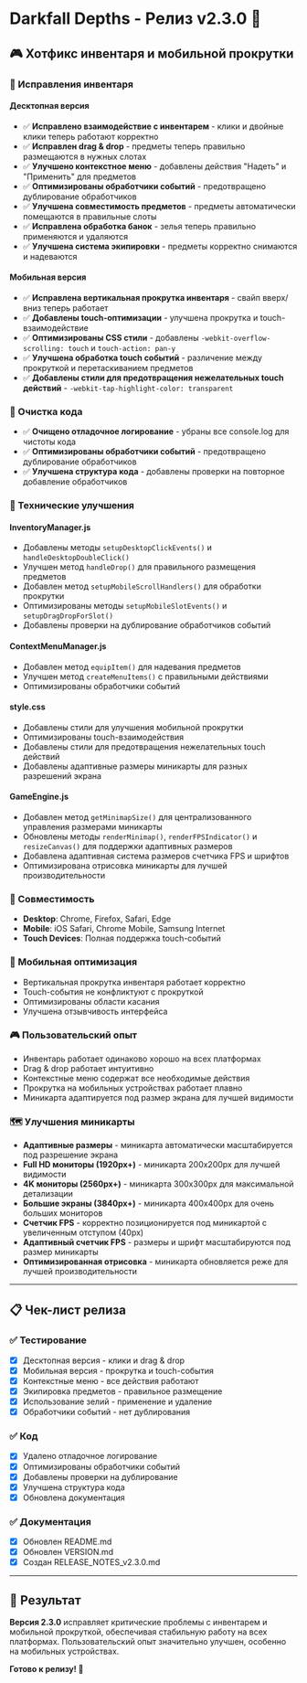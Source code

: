 # Darkfall Depths - Релиз v2.3.0 🔧

## 🎮 Хотфикс инвентаря и мобильной прокрутки

### 🔧 Исправления инвентаря

#### Десктопная версия
- ✅ **Исправлено взаимодействие с инвентарем** - клики и двойные клики теперь работают корректно
- ✅ **Исправлен drag & drop** - предметы теперь правильно размещаются в нужных слотах
- ✅ **Улучшено контекстное меню** - добавлены действия "Надеть" и "Применить" для предметов
- ✅ **Оптимизированы обработчики событий** - предотвращено дублирование обработчиков
- ✅ **Улучшена совместимость предметов** - предметы автоматически помещаются в правильные слоты
- ✅ **Исправлена обработка банок** - зелья теперь правильно применяются и удаляются
- ✅ **Улучшена система экипировки** - предметы корректно снимаются и надеваются

#### Мобильная версия
- ✅ **Исправлена вертикальная прокрутка инвентаря** - свайп вверх/вниз теперь работает
- ✅ **Добавлены touch-оптимизации** - улучшена прокрутка и touch-взаимодействие
- ✅ **Оптимизированы CSS стили** - добавлены `-webkit-overflow-scrolling: touch` и `touch-action: pan-y`
- ✅ **Улучшена обработка touch событий** - различение между прокруткой и перетаскиванием предметов
- ✅ **Добавлены стили для предотвращения нежелательных touch действий** - `-webkit-tap-highlight-color: transparent`

### 🧹 Очистка кода
- ✅ **Очищено отладочное логирование** - убраны все console.log для чистоты кода
- ✅ **Оптимизированы обработчики событий** - предотвращено дублирование обработчиков
- ✅ **Улучшена структура кода** - добавлены проверки на повторное добавление обработчиков

### 🎯 Технические улучшения

#### InventoryManager.js
- Добавлены методы `setupDesktopClickEvents()` и `handleDesktopDoubleClick()`
- Улучшен метод `handleDrop()` для правильного размещения предметов
- Добавлен метод `setupMobileScrollHandlers()` для обработки прокрутки
- Оптимизированы методы `setupMobileSlotEvents()` и `setupDragDropForSlot()`
- Добавлены проверки на дублирование обработчиков событий

#### ContextMenuManager.js
- Добавлен метод `equipItem()` для надевания предметов
- Улучшен метод `createMenuItems()` с правильными действиями
- Оптимизированы обработчики событий

#### style.css
- Добавлены стили для улучшения мобильной прокрутки
- Оптимизированы touch-взаимодействия
- Добавлены стили для предотвращения нежелательных touch действий
- Добавлены адаптивные размеры миникарты для разных разрешений экрана

#### GameEngine.js
- Добавлен метод `getMinimapSize()` для централизованного управления размерами миникарты
- Обновлены методы `renderMinimap()`, `renderFPSIndicator()` и `resizeCanvas()` для поддержки адаптивных размеров
- Добавлена адаптивная система размеров счетчика FPS и шрифтов
- Оптимизирована отрисовка миникарты для лучшей производительности

### 🚀 Совместимость
- **Desktop**: Chrome, Firefox, Safari, Edge
- **Mobile**: iOS Safari, Chrome Mobile, Samsung Internet
- **Touch Devices**: Полная поддержка touch-событий

### 📱 Мобильная оптимизация
- Вертикальная прокрутка инвентаря работает корректно
- Touch-события не конфликтуют с прокруткой
- Оптимизированы области касания
- Улучшена отзывчивость интерфейса

### 🎮 Пользовательский опыт
- Инвентарь работает одинаково хорошо на всех платформах
- Drag & drop работает интуитивно
- Контекстные меню содержат все необходимые действия
- Прокрутка на мобильных устройствах работает плавно
- Миникарта адаптируется под размер экрана для лучшей видимости

### 🗺️ Улучшения миникарты
- **Адаптивные размеры** - миникарта автоматически масштабируется под разрешение экрана
- **Full HD мониторы (1920px+)** - миникарта 200x200px для лучшей видимости
- **4K мониторы (2560px+)** - миникарта 300x300px для максимальной детализации
- **Большие экраны (3840px+)** - миникарта 400x400px для очень больших мониторов
- **Счетчик FPS** - корректно позиционируется под миникартой с увеличенным отступом (40px)
- **Адаптивный счетчик FPS** - размеры и шрифт масштабируются под размер миникарты
- **Оптимизированная отрисовка** - миникарта обновляется реже для лучшей производительности

---

## 📋 Чек-лист релиза

### ✅ Тестирование
- [x] Десктопная версия - клики и drag & drop
- [x] Мобильная версия - прокрутка и touch-события
- [x] Контекстные меню - все действия работают
- [x] Экипировка предметов - правильное размещение
- [x] Использование зелий - применение и удаление
- [x] Обработчики событий - нет дублирования

### ✅ Код
- [x] Удалено отладочное логирование
- [x] Оптимизированы обработчики событий
- [x] Добавлены проверки на дублирование
- [x] Улучшена структура кода
- [x] Обновлена документация

### ✅ Документация
- [x] Обновлен README.md
- [x] Обновлен VERSION.md
- [x] Создан RELEASE_NOTES_v2.3.0.md

---

## 🎯 Результат

**Версия 2.3.0** исправляет критические проблемы с инвентарем и мобильной прокруткой, обеспечивая стабильную работу на всех платформах. Пользовательский опыт значительно улучшен, особенно на мобильных устройствах.

**Готово к релизу! 🚀**
